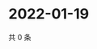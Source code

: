 # 2022-01-19

共 0 条

<!-- BEGIN WEIBO -->
<!-- 最后更新时间 Wed Jan 19 2022 00:14:26 GMT+0800 (China Standard Time) -->

<!-- END WEIBO -->
